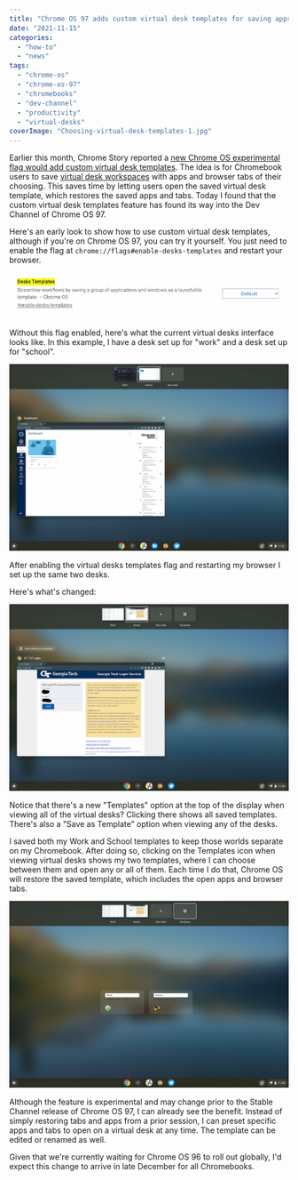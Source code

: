 ```yaml
---
title: "Chrome OS 97 adds custom virtual desk templates for saving apps and workspaces"
date: "2021-11-15"
categories: 
  - "how-to"
  - "news"
tags: 
  - "chrome-os"
  - "chrome-os-97"
  - "chromebooks"
  - "dev-channel"
  - "productivity"
  - "virtual-desks"
coverImage: "Choosing-virtual-desk-templates-1.jpg"
---
```


Earlier this month, Chrome Story reported a [new Chrome OS experimental flag would add custom virtual desk templates](https://www.chromestory.com/2021/11/desks-templates/). The idea is for Chromebook users to save [virtual desk workspaces](https://www.aboutchromebooks.com/tag/virtual-desks/) with apps and browser tabs of their choosing. This saves time by letting users open the saved virtual desk template, which restores the saved apps and tabs. Today I found that the custom virtual desk templates feature has found its way into the Dev Channel of Chrome OS 97.

Here's an early look to show how to use custom virtual desk templates, although if you're on Chrome OS 97, you can try it yourself. You just need to enable the flag at `chrome://flags#enable-desks-templates` and restart your browser.

![](images/Chrome-OS-97-enable-virtual-desk-templates.jpg)

Without this flag enabled, here's what the current virtual desks interface looks like. In this example, I have a desk set up for "work" and a desk set up for "school".

![](images/Virtual-desks-currently-no-templates-1024x683.jpg)

After enabling the virtual desks templates flag and restarting my browser I set up the same two desks.

Here's what's changed:

![Virtual desk templates enabled in Chrome OS 97](images/Virtual-desk-templates-enabled-1-1024x683.jpg)

Notice that there's a new "Templates" option at the top of the display when viewing all of the virtual desks? Clicking there shows all saved templates. There's also a "Save as Template" option when viewing any of the desks.

I saved both my Work and School templates to keep those worlds separate on my Chromebook. After doing so, clicking on the Templates icon when viewing virtual desks shows my two templates, where I can choose between them and open any or all of them. Each time I do that, Chrome OS will restore the saved template, which includes the open apps and browser tabs.

![Choosing saved virtual desk templates in Chrome OS 97](images/Choosing-virtual-desk-templates-1024x683.jpg)

Although the feature is experimental and may change prior to the Stable Channel release of Chrome OS 97, I can already see the benefit. Instead of simply restoring tabs and apps from a prior session, I can preset specific apps and tabs to open on a virtual desk at any time. The template can be edited or renamed as well.

Given that we're currently waiting for Chrome OS 96 to roll out globally, I'd expect this change to arrive in late December for all Chromebooks.
